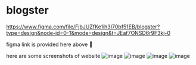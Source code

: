 # blogster
https://www.figma.com/file/FjbJUZfKe1ih3I70bf51EB/blogster?type=design&node-id=0-1&mode=design&t=JEaf7ONSD6r9F3kj-0


figma link is provided here above 🫡






 here are some screenshots of website
 ![image](https://github.com/Phantomgaze/blogster/assets/101065566/8ad08d3b-5dfa-4faa-a399-d1c09d2caa06)
 ![image](https://github.com/Phantomgaze/blogster/assets/101065566/a00af376-3ffb-4254-b2aa-ef585febbc25)
 ![image](https://github.com/Phantomgaze/blogster/assets/101065566/2cec8170-4a19-4a83-8694-af44ea53d953)
 ![image](https://github.com/Phantomgaze/blogster/assets/101065566/0e9ddb6e-b03d-47e7-93c2-c918cf171688)



